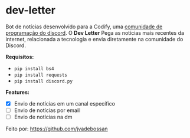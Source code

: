 # dev-letter
Bot de notícias desenvolvido para a Codify, uma [comunidade de programação do discord](https://discord.gg/MSr8SJfR4H).
O **Dev Letter** Pega as notícias mais recentes da internet, relacionada a tecnologia e envia diretamente na comunidade do Discord.


**Requisitos:**
- `pip install bs4`
- `pip install requests`
- `pip install discord.py`

**Features:**
- [x] Envio de notícias em um canal específico
- [ ] Envio de notícias por email
- [ ] Envio de notícias na dm

Feito por: https://github.com/jvadebossan

